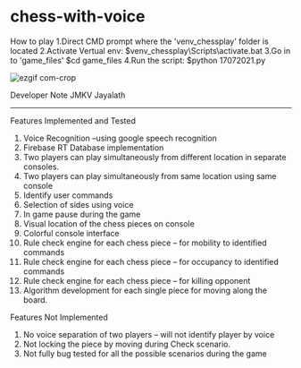 # chess-with-voice

How to play 
1.Direct CMD prompt where the 'venv_chessplay' folder is located
2.Activate Vertual env: 
	$venv_chessplay\Scripts\activate.bat
3.Go in to 'game_files'
	$cd game_files
4.Run the script: 
	$python 17072021.py


![ezgif com-crop](https://github.com/kasunvj/chess-with-voice/assets/20115338/b4493da0-9ad8-4525-9b6a-b548a7096cf8)

Developer Note
JMKV Jayalath

-------------------------------------------------------
Features Implemented and Tested
1.	Voice Recognition –using google speech recognition
2.	Firebase RT Database implementation 
3.	Two players can play simultaneously from different location in separate consoles.
4.	Two players can play simultaneously from same location using same console
5.	Identify user commands 
6.	Selection of sides using voice 
7.	In game pause during the game
8.	Visual location of the chess pieces on console
9.	Colorful console interface 
10.	Rule check engine for each chess piece – for mobility to identified commands
11.	Rule check engine for each chess piece – for occupancy to identified commands
12.	Rule check engine for each chess piece – for killing opponent
13.	Algorithm development for each single piece for moving along the board.   

Features Not Implemented
1.	No voice separation of two players – will not identify player by voice
2.	Not locking the piece by moving during Check scenario. 
3.	Not fully bug tested for all the possible scenarios during the game
